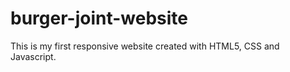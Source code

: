 # burger-joint-website
 This is my first responsive website created with HTML5, CSS and Javascript.
